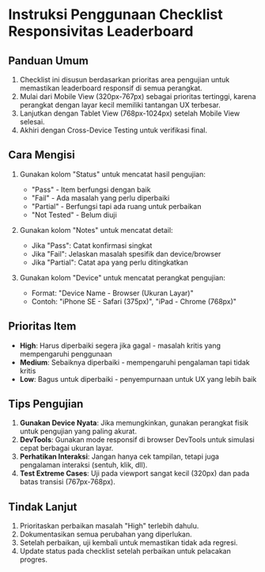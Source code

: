 # Instruksi Penggunaan Checklist Responsivitas Leaderboard

## Panduan Umum
1. Checklist ini disusun berdasarkan prioritas area pengujian untuk memastikan leaderboard responsif di semua perangkat.
2. Mulai dari Mobile View (320px-767px) sebagai prioritas tertinggi, karena perangkat dengan layar kecil memiliki tantangan UX terbesar.
3. Lanjutkan dengan Tablet View (768px-1024px) setelah Mobile View selesai.
4. Akhiri dengan Cross-Device Testing untuk verifikasi final.

## Cara Mengisi
1. Gunakan kolom "Status" untuk mencatat hasil pengujian:
   - "Pass" - Item berfungsi dengan baik
   - "Fail" - Ada masalah yang perlu diperbaiki
   - "Partial" - Berfungsi tapi ada ruang untuk perbaikan
   - "Not Tested" - Belum diuji

2. Gunakan kolom "Notes" untuk mencatat detail:
   - Jika "Pass": Catat konfirmasi singkat
   - Jika "Fail": Jelaskan masalah spesifik dan device/browser
   - Jika "Partial": Catat apa yang perlu ditingkatkan

3. Gunakan kolom "Device" untuk mencatat perangkat pengujian:
   - Format: "Device Name - Browser (Ukuran Layar)"
   - Contoh: "iPhone SE - Safari (375px)", "iPad - Chrome (768px)"

## Prioritas Item
- **High**: Harus diperbaiki segera jika gagal - masalah kritis yang mempengaruhi penggunaan
- **Medium**: Sebaiknya diperbaiki - mempengaruhi pengalaman tapi tidak kritis
- **Low**: Bagus untuk diperbaiki - penyempurnaan untuk UX yang lebih baik

## Tips Pengujian
1. **Gunakan Device Nyata**: Jika memungkinkan, gunakan perangkat fisik untuk pengujian yang paling akurat.
2. **DevTools**: Gunakan mode responsif di browser DevTools untuk simulasi cepat berbagai ukuran layar.
3. **Perhatikan Interaksi**: Jangan hanya cek tampilan, tetapi juga pengalaman interaksi (sentuh, klik, dll).
4. **Test Extreme Cases**: Uji pada viewport sangat kecil (320px) dan pada batas transisi (767px-768px).

## Tindak Lanjut
1. Prioritaskan perbaikan masalah "High" terlebih dahulu.
2. Dokumentasikan semua perubahan yang diperlukan.
3. Setelah perbaikan, uji kembali untuk memastikan tidak ada regresi.
4. Update status pada checklist setelah perbaikan untuk pelacakan progres.